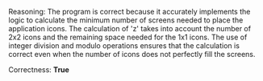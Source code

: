 Reasoning: 
The program is correct because it accurately implements the logic to calculate the minimum number of screens needed to place the application icons. The calculation of 'z' takes into account the number of 2x2 icons and the remaining space needed for the 1x1 icons. The use of integer division and modulo operations ensures that the calculation is correct even when the number of icons does not perfectly fill the screens.

Correctness: **True**